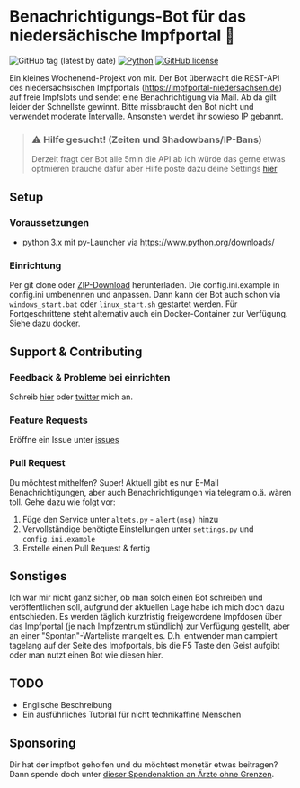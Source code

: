 # Benachrichtigungs-Bot für das niedersächische Impfportal 🐴

![GitHub tag (latest by date)](https://img.shields.io/github/v/tag/sibalzer/impfbot?label=version)
[![Python](https://img.shields.io/badge/Made%20with-Python%203.x-blue.svg?style=flat-square&logo=Python&logoColor=white)](https://www.python.org/)
[![GitHub license](https://img.shields.io/github/license/sibalzer/impfbot)](https://github.com/sibalzer/impfbot/blob/main/LICENSE)

Ein kleines Wochenend-Projekt von mir. Der Bot überwacht die REST-API des niedersächsischen Impfportals (https://impfportal-niedersachsen.de) auf freie Impfslots und sendet eine Benachrichtigung via Mail. Ab da gilt leider der Schnellste gewinnt. Bitte missbraucht den Bot nicht und verwendet moderate Intervalle. Ansonsten werdet ihr sowieso IP gebannt.

> ### ⚠ Hilfe gesucht! (Zeiten und Shadowbans/IP-Bans)
> Derzeit fragt der Bot alle 5min die API ab ich würde das gerne etwas optmieren brauche dafür aber Hilfe poste dazu deine Settings [hier](https://github.com/sibalzer/impfbot/issues/6)

## Setup
### Voraussetzungen
  - python 3.x mit py-Launcher via https://www.python.org/downloads/
### Einrichtung
Per git clone oder [ZIP-Download](https://github.com/sibalzer/impfbot/archive/refs/heads/main.zip) herunterladen. Die config.ini.example in config.ini umbenennen und anpassen. Dann kann der Bot auch schon via ```windows_start.bat``` oder ```linux_start.sh``` gestartet werden.
Für Fortgeschrittene steht alternativ auch ein Docker-Container zur Verfügung. Siehe dazu [docker](https://github.com/sibalzer/impfbot/tree/main/docker).

## Support & Contributing 

### Feedback & Probleme bei einrichten
Schreib [hier](https://github.com/sibalzer/impfbot/issues/5) oder [twitter](https://twitter.com/datearl) mich an.

### Feature Requests
Eröffne ein Issue unter [issues](https://github.com/sibalzer/impfbot/issues/new/choose)

### Pull Request
Du möchtest mithelfen? Super! Aktuell gibt es nur E-Mail Benachrichtigungen, aber auch Benachrichtigungen via telegram o.ä. wären toll. Gehe dazu wie folgt vor:
  1. Füge den Service unter ```altets.py``` - ```alert(msg)``` hinzu
  2. Vervollständige benötigte Einstellungen unter ```settings.py``` und ```config.ini.example```
  3. Erstelle einen Pull Request & fertig

## Sonstiges
Ich war mir nicht ganz sicher, ob man solch einen Bot schreiben und veröffentlichen soll, aufgrund der aktuellen Lage habe ich mich doch dazu entschieden. Es werden täglich kurzfristig freigewordene Impfdosen über das Impfportal (je nach Impfzentrum stündlich) zur Verfügung gestellt, aber an einer "Spontan"-Warteliste mangelt es. D.h. entwender man campiert tagelang auf der Seite des Impfportals, bis die F5 Taste den Geist aufgibt oder man nutzt einen Bot wie diesen hier.

## TODO
 - Englische Beschreibung
 - Ein ausführliches Tutorial für nicht technikaffine Menschen

## Sponsoring
Dir hat der impfbot geholfen und du möchtest monetär etwas beitragen? Dann spende doch unter [dieser Spendenaktion an Ärzte ohne Grenzen](https://www.aerzte-ohne-grenzen.de/spenden-sammeln?cfd=z1suz).
